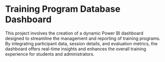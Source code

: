 <h1>Training Program Database Dashboard</h1>
This project involves the creation of a dynamic Power BI dashboard designed to streamline the management and reporting of training programs. By integrating participant data, session details, and evaluation metrics, the dashboard offers real-time insights and enhances the overall training experience for students and administrators.
